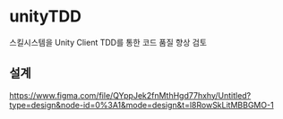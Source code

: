 # unityTDD
스킬시스템을 Unity Client TDD를 통한 코드 품질 향상 검토 

## 설계
https://www.figma.com/file/QYppJek2fnMthHgd77hxhy/Untitled?type=design&node-id=0%3A1&mode=design&t=l8RowSkLitMBBGMO-1